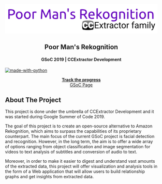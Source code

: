 <!-- PROJECT LOGO -->
<br />
<p align="center">
  <a href="https://github.com/othneildrew/Best-README-Template">
    <img src="resources/static/logo.png" alt="Logo">
  </a>

  <h2 align="center">Poor Man's Rekognition</h2>
  <h4 align="center">GSoC 2019 | CCExtractor Development</h4>
</p>

[![made-with-python](https://img.shields.io/badge/Made%20with-Python-1f425f.svg)](https://www.python.org/)

  <p align="center">
    <a href="http://fedoskin.org/category/gsoc-2019/"><strong>Track the progress</strong></a>
    <br />
    <a href="https://summerofcode.withgoogle.com/dashboard/project/6506536917008384/overview/">GSoC Page</a>
<!--     · -->
<!--     <a href="https://github.com/othneildrew/Best-README-Template/issues">Questions?</a> -->
<!--     · -->
<!--     <a href="https://github.com/othneildrew/Best-README-Template/issues">Request Feature</a> -->
  </p>

## About The Project
  This project is done under the umbrella of CCExtractor Development and it was started during Google Summer of Code 2019.
  
  The goal of this project is to create an open-source alternative to Amazon Rekognition, which aims to surpass the capabilities of its proprietary counterpart. The main focus of the current GSoC project is facial detection and recognition. However, in the long term, the aim is to offer a wide array of options ranging from object classification and image segmentation for videos to text analysis of subtitles and conversion of audio to text. 

  Moreover, in order to make it easier to digest and understand vast amounts of the extracted data, this project will offer visualization and analysis tools in the form of a Web application that will allow users to build relationship graphs and get insights from extracted data.

